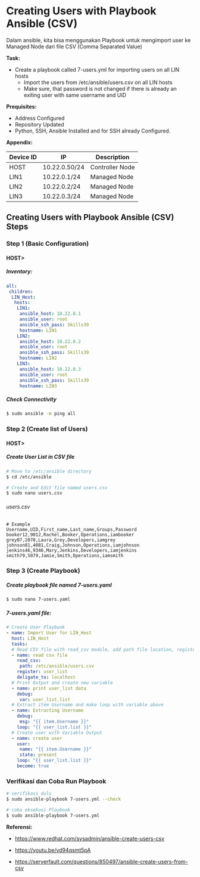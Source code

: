 # Creating Users with Playbook Ansible (CSV)

Dalam ansible, kita bisa menggunakan Playbook untuk mengimport user ke Managed Node dari file CSV (Comma Separated Value)

**Task:**

- Create a playbook called 7-users.yml for importing users on all LIN hosts
  - Import the users from /etc/ansible/users.csv on all LIN hosts
  - Make sure, that password is not changed if there is already an exiting user with same username and UID

**Prequisites:**

- Address Configured
- Repository Updated
- Python, SSH, Ansible Installed and for SSH already Configured.

**Appendix:**

| Device ID | IP            | Description     |
| --------- | ------------- | --------------- |
| HOST      | 10.22.0.50/24 | Controller Node |
| LIN1      | 10.22.0.1/24  | Managed Node    |
| LIN2      | 10.22.0.2/24  | Managed Node    |
| LIN3      | 10.22.0.3/24  | Managed Node    |

## Creating Users with Playbook Ansible (CSV) Steps

### Step 1 (Basic Configuration)

#### HOST>

##### Inventory:

```yaml
all:
 children:
  LIN_Host:
   hosts:
    LIN1:
     ansible_host: 10.22.0.1
     ansible_user: root
     ansible_ssh_pass: Skills39
     hostname: LIN1
    LIN2:
     ansible_host: 10.22.0.2
     ansible_user: root
     ansible_ssh_pass: Skills39
     hostname: LIN2
    LIN3:
     ansible_host: 10.22.0.3
     ansible_user: root
     ansible_ssh_pass: Skills39
     hostname: LIN3
```

##### Check Connectivity

```bash
$ sudo ansible -m ping all
```

### Step 2 (Create list of Users)

#### HOST>

##### Create User List in CSV file

```bash
# Move to /etc/ansible directory
$ cd /etc/ansible

# Create and Edit file named users.csv
$ sudo nano users.csv
```

###### users.csv

```plaintext
# Example
Username,UID,First_name,Last_name,Groups,Password
booker12,9012,Rachel,Booker,Operations,iambooker
grey07,2070,Laura,Grey,Developers,iamgrey
johnson81,4081,Craig,Johnson,Operations,iamjohnson
jenkins46,9346,Mary,Jenkins,Developers,iamjenkins
smith79,5079,Jamie,Smith,Operations,iamsmith
```

### Step 3 (Create Playbook)

##### Create playbook file named 7-users.yaml

```bash
$ sudo nano 7-users.yaml
```

##### 7-users.yaml file:

```yaml
# Create User Playbook
- name: Import User for LIN_Host
  host: LIN_Host
  tasks: 
  # Read CSV file with read_csv module, add path file location, register to capture output and store it in a variable, and make sure to set deligate_to: that pointing to localhost
  - name: read csv file
    read_csv:
     path: /etc/ansible/users.csv
    register: user_list
    deligate_to: localhost
  # Print Output and create new variable
  - name: print user_list data
    debug:
     var: user_list.list
  # Extract item Username and make loop with variable above
  - name: Extracting Username
    debug:
     msg: "{{ item.Username }}"
    loop: "{{ user_list.list }}"
  # Create user with Variable Output 
  - name: create user
    user:
     name: "{{ item.Username }}"
     state: present
    loop: "{{ user_list.list }}"
    become: true
```

### Verifikasi dan Coba Run Playbook

```bash
# verifikasi dulu 
$ sudo ansible-playbook 7-users.yml --check

# coba eksekusi Playbook
$ sudo ansible-playbook 7-users.yml 
```

**Referensi:**

- https://www.redhat.com/sysadmin/ansible-create-users-csv

- https://youtu.be/vd94qsmt5pA

- https://serverfault.com/questions/850497/ansible-create-users-from-csv

  

